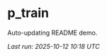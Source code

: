 # p_train

Auto-updating README demo.

<!--START_SECTION:status-->
_Last run: 2025-10-12 10:18 UTC_
<!--END_SECTION:status-->




















































































































































































































































































































































































































































































































































































































































































































































































































































































































































































































































































































































































































































